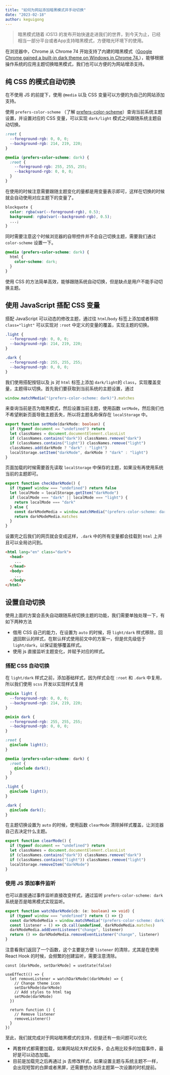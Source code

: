 ```yaml
---
title: "如何为网站添加暗黑模式并手动切换"
date: "2023-02-18"
author: keguigong
---
```


> 暗黑模式随着 iOS13 的发布开始快速走进我们的世界，到今天为止，已经相当一部分平台或者App支持暗黑模式，方便暗光环境下的使用。

在浏览器中，Chrome 从 Chrome 74 开始支持了内建的暗黑模式（[Google Chrome gained a built-in dark theme on Windows in Chrome 74.](https://www.howtogeek.com/360650/how-to-enable-dark-mode-for-google-chrome/)），能够根据操作系统的应用主题切换暗黑模式，我们也可以方便的为网站增添支持。

## 纯 CSS 的模式自动切换

在不使用 JS 的前提下，使用 `@media` 以及 CSS 变量可以方便的为自己的网站添加支持。

使用 `prefers-color-scheme` （了解 [prefers-color-scheme](https://developer.mozilla.org/en-US/docs/Web/CSS/@media/prefers-color-scheme)）查询当前系统主题设置，并设置对应的 CSS 变量，可以实现 `dark/light` 模式之间跟随系统主题自动切换。

```css title="global.css" showLineNumbers {6}
:root {
  --foreground-rgb: 0, 0, 0;
  --background-rgb: 214, 219, 220;
}

@media (prefers-color-scheme: dark) {
  :root {
    --foreground-rgb: 255, 255, 255;
    --background-rgb: 0, 0, 0;
  }
}
```

在使用的时候注意需要跟随主题变化的量都是用变量表示即可，这样在切换的时候就会自动使用对应主题下的变量了。

```css
blockquote {
  color: rgba(var(--foreground-rgb), 0.5);
  background: rgba(var(--background-rgb), 0.5);
  ...;
}
```

同时需要注意这个时候浏览器的自带控件并不会自己切换主题，需要我们通过 `color-scheme` 设置一下。

```css
@media (prefers-color-scheme: dark) {
  html {
    color-scheme: dark;
  }
}
```

使用 CSS 的方法简单高效，能够跟随系统自动切换，但是缺点是用户不能手动切换主题。

## 使用 JavaScript 搭配 CSS 变量

搭配 JavaScript 可以动态的修改主题，通过往 `html`/`body` 标签上添加或者移除 `class="light"` 可以实现对 `:root` 中定义的变量的覆盖，实现主题的切换。

```css title="global.css" showLineNumbers
.light {
  --foreground-rgb: 0, 0, 0;
  --background-rgb: 214, 219, 220;
}

.dark {
  --foreground-rgb: 255, 255, 255;
  --background-rgb: 0, 0, 0;
}
```

我们使用搭配按钮以及 js 对 `html` 标签上添加 `dark/light`的 `class`，实现覆盖变量，主题得以切换。首先我们要获取到当前系统的主题设置，通过

```ts
window.matchMedia("(prefers-color-scheme: dark)").matches
```

来查询当前是否为暗黑模式，然后设置当前主题，使用函数 `setMode`，然后我们也不希望刷新页面导致主题丢失，所以将主题名称保存在 `localStorage` 中。

```ts title="theme.ts" showLineNumbers
export function setMode(darkMode: boolean) {
  if (typeof document == "undefined") return
  let classNames = document.documentElement.classList
  if (classNames.contains("dark")) classNames.remove("dark")
  if (classNames.contains("light")) classNames.remove("light")
  classNames.add(darkMode ? "dark" : "light")
  localStorage.setItem("darkMode", darkMode ? "dark" : "light")
}
```

页面加载的时候需要首先读取 `localStorage` 中保存的主题，如果没有再使用系统当前的主题即可。

```ts showLineNumbers
export function checkDarkMode() {
  if (typeof window === "undefined") return false
  let localMode = localStorage.getItem("darkMode")
  if (localMode === "dark" || localMode === "light") {
    return localMode === "dark"
  } else {
    const darkModeMedia = window.matchMedia("(prefers-color-scheme: dark)")
    return darkModeMedia.matches
  }
}
```

设置完之后我们的网页就会变成这样，`.dark` 中的所有变量都会挂载到 `html` 上并且可以全局访问到。

```html /class="dark"/#v
<html lang="en" class="dark">
  <head>
    ...
  </head>
  <body>
    ...
  </body>
</html>
```

## 设置自动切换

使用上面的方案会丢失自动跟随系统切换主题的功能，我们需要单独处理一下，有如下两种方法

- 借用 CSS 自己的能力，在设置为 `auto` 的时候，将 `light/dark` 样式移除，回退回默认的样式，在默认样式使用前文中的方案一，但是优先级低于 `light/dark`，以保证能够覆盖样式。
- 使用 js 直接监听主题变化，并赋予对应的样式。

### 搭配 CSS 自动切换

在 `light/dark` 样式之前，添加基础样式，因为样式会在 `:root` 和 `.dark` 中复用，所以我们使用 `scss` 开发以实现样式复用

```scss title="global.scss" showLineNumbers
@mixin light {
  --foreground-rgb: 0, 0, 0;
  --background-rgb: 214, 219, 220;
}

@mixin dark {
  --foreground-rgb: 255, 255, 255;
  --background-rgb: 0, 0, 0;
}

:root {
  @include light();
}

@media (prefers-color-scheme: dark) {
  :root {
    @include dark();
  }
}

.light {
  @include light();
}

.dark {
  @include dark();
}
```

在主题切换设置为 `auto` 的时候，使用函数 `clearMode` 清除掉样式覆盖，让浏览器自己去决定什么主题。

```ts title="theme.ts" showLineNumbers
export function clearMode() {
  if (typeof document == "undefined") return
  let classNames = document.documentElement.classList
  if (classNames.contains("dark")) classNames.remove("dark")
  if (classNames.contains("light")) classNames.remove("light")
  localStorage.removeItem("darkMode")
}
```

### 使用 JS 添加事件监听

也可以直接通过事件监听直接改变样式，通过监听 `prefers-color-scheme: dark` 系统是否是暗黑模式实现监听。

```ts showLineNumbers
export function watchDarkMode(cb: (e: boolean) => void) {
  if (typeof window === "undefined") return () => {}
  const darkModeMedia = window.matchMedia("(prefers-color-scheme: dark)")
  const listener = () => cb.call(undefined, darkModeMedia.matches)
  darkModeMedia.addEventListener("change", listener)
  return () => darkModeMedia.removeEventListener("change", listener)
}
```

注意看我们返回了一个函数，这个主要是方便 `listener` 的清除，尤其是在使用 React Hook 的时候，会频繁的创建监听，需要注意清除。

```tsx title="App.tsx" showLineNumbers
const [darkMode, setDarkMode] = useState(false)

useEffect(() => {
  let removeListener = watchDarkMode((darkMode) => {
    // Change theme icon
    setDarkMode(darkMode)
    // Add styles to html tag
    setMode(darkMode)
  })

  return function () {
    // Remove listener
    removeListener()
  }
})
```

至此，我们就完成对于网站暗黑模式的支持，但是还有一些问题可以优化

- 两套样式都需要加载，如果网站较大样式较多，会占用比较多的加载事件，最好是可以动态加载。
- 目前是加载完之后再通过 js 去修改样式，如果设置主题与系统主题不一样，会出现短暂的白屏或者黑屏，还需要想办法将主题第一次设置的时机提前。
